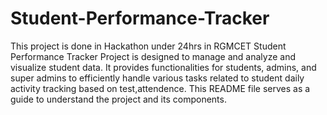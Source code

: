 # Student-Performance-Tracker
This project is done in Hackathon  under  24hrs in RGMCET
Student Performance Tracker Project is designed to manage and analyze and visualize student data. It provides functionalities for students, admins, and super admins to efficiently handle various tasks related to student daily activity tracking based on test,attendence. This README file serves as a guide to understand the project and its components.
